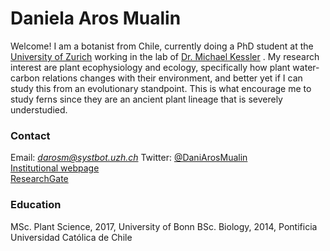 # Daniela Aros Mualin
Welcome! I am a botanist from Chile, currently doing a PhD student at the  [University of Zurich](https://www.ieu.uzh.ch/en/teaching/phd/graduate.html)  working in the lab of  [Dr. Michael Kessler](https://www.systbot.uzh.ch/de/research/kessler-group/MichaelKessler.html) . My research interest are plant ecophysiology and ecology, specifically how plant water-carbon relations changes with their environment, and better yet if I can study this from an evolutionary standpoint. This is what encourage me to study ferns since they are an ancient plant lineage that is severely understudied.
### Contact
Email: *darosm@systbot.uzh.ch* 
Twitter:  [@DaniArosMualin](https://twitter.com/DaniArosMualin)   
[Institutional webpage](https://www.systbot.uzh.ch/de/research/kessler-group/Daniela-Aros.html)   
[ResearchGate](https://www.researchgate.net/profile/Daniela-Aros-Mualin) 

### Education
MSc. Plant Science, 2017, University of Bonn
BSc. Biology, 2014, Pontificia Universidad Católica de Chile
